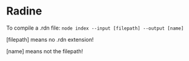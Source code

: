 # Radine

To compile a .rdn file:
`node index --input [filepath] --output [name]`

[filepath] means no .rdn extension!

[name] means not the filepath!
